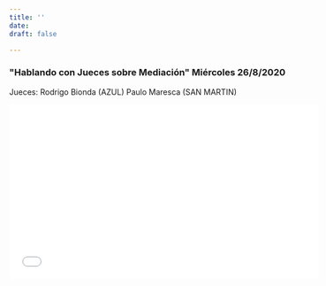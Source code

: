 ```yaml
---
title: ''
date: 
draft: false

---
```


### "Hablando con Jueces sobre Mediación" Miércoles 26/8/2020

Jueces:  Rodrigo Bionda (AZUL) Paulo Maresca (SAN MARTIN)

<iframe width="560" height="315" src="[https://www.youtube.com/embed/rEikCEVV4vA](https://www.youtube.com/embed/rEikCEVV4vA "https://www.youtube.com/embed/rEikCEVV4vA")" frameborder="0" allow="accelerometer; autoplay; encrypted-media; gyroscope; picture-in-picture" allowfullscreen></iframe>
